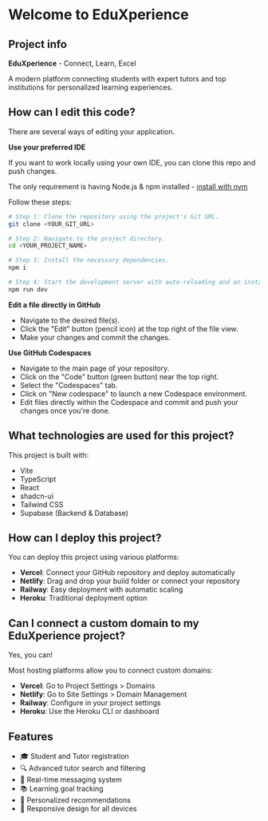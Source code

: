 # Welcome to EduXperience

## Project info

**EduXperience** - Connect, Learn, Excel

A modern platform connecting students with expert tutors and top institutions for personalized learning experiences.

## How can I edit this code?

There are several ways of editing your application.

**Use your preferred IDE**

If you want to work locally using your own IDE, you can clone this repo and push changes.

The only requirement is having Node.js & npm installed - [install with nvm](https://github.com/nvm-sh/nvm#installing-and-updating)

Follow these steps:

```sh
# Step 1: Clone the repository using the project's Git URL.
git clone <YOUR_GIT_URL>

# Step 2: Navigate to the project directory.
cd <YOUR_PROJECT_NAME>

# Step 3: Install the necessary dependencies.
npm i

# Step 4: Start the development server with auto-reloading and an instant preview.
npm run dev
```

**Edit a file directly in GitHub**

- Navigate to the desired file(s).
- Click the "Edit" button (pencil icon) at the top right of the file view.
- Make your changes and commit the changes.

**Use GitHub Codespaces**

- Navigate to the main page of your repository.
- Click on the "Code" button (green button) near the top right.
- Select the "Codespaces" tab.
- Click on "New codespace" to launch a new Codespace environment.
- Edit files directly within the Codespace and commit and push your changes once you're done.

## What technologies are used for this project?

This project is built with:

- Vite
- TypeScript
- React
- shadcn-ui
- Tailwind CSS
- Supabase (Backend & Database)

## How can I deploy this project?

You can deploy this project using various platforms:

- **Vercel**: Connect your GitHub repository and deploy automatically
- **Netlify**: Drag and drop your build folder or connect your repository
- **Railway**: Easy deployment with automatic scaling
- **Heroku**: Traditional deployment option

## Can I connect a custom domain to my EduXperience project?

Yes, you can!

Most hosting platforms allow you to connect custom domains:

- **Vercel**: Go to Project Settings > Domains
- **Netlify**: Go to Site Settings > Domain Management
- **Railway**: Configure in your project settings
- **Heroku**: Use the Heroku CLI or dashboard

## Features

- 🎓 Student and Tutor registration
- 🔍 Advanced tutor search and filtering
- 💬 Real-time messaging system
- 📚 Learning goal tracking
- 🎯 Personalized recommendations
- 📱 Responsive design for all devices
